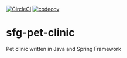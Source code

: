 [![CircleCI](https://circleci.com/gh/henriquedeof/sfg-pet-clinic.svg?style=svg)](https://circleci.com/gh/henriquedeof/sfg-pet-clinic)
[![codecov](https://codecov.io/gh/henriquedeof/sfg-pet-clinic/branch/master/graph/badge.svg)](https://codecov.io/gh/henriquedeof/sfg-pet-clinic)
# sfg-pet-clinic

Pet clinic written in Java and Spring Framework
